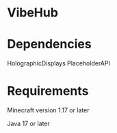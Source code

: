 # VibeHub

# Dependencies

HolographicDisplays
PlaceholderAPI

# Requirements

Minecraft version 1.17 or later

Java 17 or later


